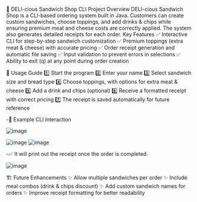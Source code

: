 🥪 DELI-cious Sandwich Shop CLI
Project Overview
DELI-cious Sandwich Shop is a CLI-based ordering system built in Java. Customers can create custom sandwiches, choose toppings, and add drinks & chips while ensuring premium meat and cheese costs are correctly applied. The system also generates detailed receipts for each order.
Key Features
✅ Interactive CLI for step-by-step sandwich customization
✅ Premium toppings (extra meat & cheese) with accurate pricing
✅ Order receipt generation and automatic file saving
✅ Input validation to prevent errors in selections
✅ Ability to exit (q) at any point during order creation

🚀 Usage Guide
1️⃣ Start the program
2️⃣ Enter your name
3️⃣ Select sandwich size and bread type
4️⃣ Choose toppings, with options for extra meat & cheese
5️⃣ Add a drink and chips (optional)
6️⃣ Receive a formatted receipt with correct pricing
7️⃣ The receipt is saved automatically for future reference

-📜 Example CLI Interaction

![image](https://github.com/user-attachments/assets/4b5df3b5-293b-470e-a511-fe469426f2ef)

![image](https://github.com/user-attachments/assets/de0291b1-aa0d-4739-bc0d-98e9784da420)
![image](https://github.com/user-attachments/assets/44d575a6-0567-4a6b-84f5-0dccbe3ad06f)

-✅ It will print out the receipt once the order is completed.

![image](https://github.com/user-attachments/assets/f867c757-4c3e-4ebf-995d-f8deb2ffabbb)




🏗 Future Enhancements
✨ Allow multiple sandwiches per order
✨ Include meal combos (drink & chips discount)
✨ Add custom sandwich names for orders
✨ Improve receipt formatting for better readability

